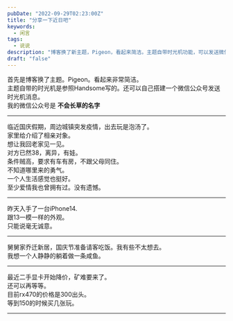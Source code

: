 ```yaml
---
pubDate: "2022-09-29T02:23:00Z"
title: "分享一下近日吧"
keywords:
  - 闲言
tags:
  - 说说
description: "博客换了新主题，Pigeon，看起来简洁。主题自带时光机功能，可以发送微信公众号消息。国庆假期因周边城镇疫情暂停出游，家人介绍了相亲对象，但个人觉得一个人生活也挺好。入手了iPhone14，外观与13一样，缺乏诚意。舅舅家乔迁新居，国庆节请客吃饭，但个人想一个人静静地躺着做咸鱼。近期二手显卡开始降价，矿难即将来临，打算等到价格更低时购买几张。"
draft: "false"
---
```


首先是博客换了主题。Pigeon。看起来非常简洁。<br />主题自带的时光机是参照Handsome写的。还可以自己搭建一个微信公众号发送时光机消息。<br />我的微信公众号是 <strong>不会长草的名字</strong>

<hr />

临近国庆假期，周边城镇突发疫情，出去玩是泡汤了。<br />家里给介绍了相亲对象。<br />想让我回老家见一见。<br />对方已然38，离异，有娃。<br />条件贼高，要求有车有房，不跟父母同住。<br />不知道哪里来的勇气。<br />一个人生活感觉也挺好。<br />至少爱情我也曾拥有过。没有遗憾。

<hr />

昨天入手了一台iPhone14.<br />跟13一模一样的外观。<br />只能说毫无诚意。

<hr />

舅舅家乔迁新居，国庆节准备请客吃饭。我有些不太想去。<br />我想一个人静静的躺着做一条咸鱼。

<hr />

最近二手显卡开始降价，矿难要来了。<br />还可以再等等。<br />目前rx470的价格是300出头。<br />等到150的时候买几张玩。

<hr />